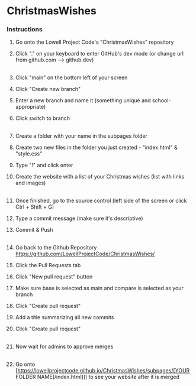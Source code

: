 # ChristmasWishes

### Instructions

1. Go onto the Lowell Project Code's "ChristmasWishes" repository
2. Click "." on your keyboard to enter GitHub's dev mode (or change url from github.com -->  github.dev)<br /><br />

3. Click "main" on the bottom left of your screen
4. Click "Create new branch"
5. Enter a new branch and name it (something unique and school-appropriate)
6. Click switch to branch<br /><br />

7. Create a folder with your name in the subpages folder
8. Create two new files in the folder you just created - "index.html" & "style.css"
9. Type "!" and click enter
10. Create the website with a list of your Christmas wishes (list with links and images)<br /><br />

11. Once finished, go to the source control (left side of the screen or click Ctrl + Shift + G)
12. Type a commit message (make sure it's descriptive)
13. Commit & Push<br /><br />

14. Go back to the Github Repository https://github.com/LowellProjectCode/ChristmasWishes/
15. Click the Pull Requests tab
16. Click "New pull request" button
17. Make sure base is selected as main and compare is selected as your branch
18. Click "Create pull request"
19. Add a title summarizing all new commits
20. Click "Create pull request"<br /><br />

21. Now wait for admins to approve merges<br /><br />

22. Go onto [https://lowellprojectcode.github.io/ChristmasWishes/subpages/[YOUR FOLDER NAME]/index.html]() to see your website after it is merged<br /><br />

